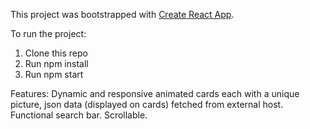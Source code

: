 This project was bootstrapped with [Create React App](https://github.com/facebook/create-react-app).


To run the project:

1. Clone this repo
2. Run npm install
3. Run npm start


Features: 
Dynamic and responsive animated cards each with a unique picture, json data (displayed on cards) fetched from external host. 
Functional search bar. 
Scrollable.
